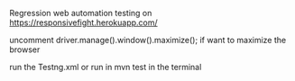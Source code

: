 Regression web automation testing on https://responsivefight.herokuapp.com/

uncomment driver.manage().window().maximize(); if want to maximize the browser

run the Testng.xml or run in mvn test in the terminal 
